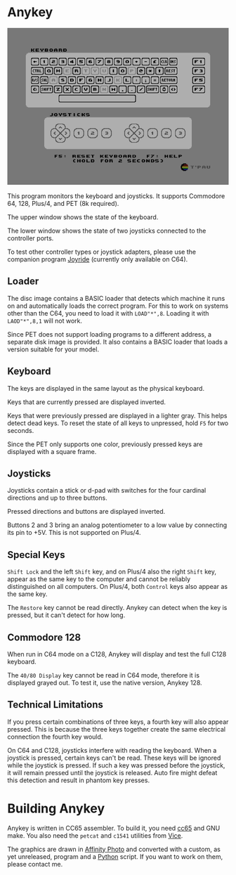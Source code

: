 # Anykey

![Screenshot](screenshot.png)

This program monitors the keyboard and joysticks. It supports Commodore 64, 128, Plus/4, and PET (8k required).

The upper window shows the state of the keyboard.

The lower window shows the state of two joysticks connected to the controller ports.

To test other controller types or joystick adapters, please use the companion program [Joyride](https://github.com/T-Pau/Joyride) (currently only available on C64).


## Loader

The disc image contains a BASIC loader that detects which machine it runs on and automatically loads the correct program. For this to work on systems other than the C64, you need to load it with `LOAD"*",8`. Loading it with `LAOD"*",8,1` will not work.

Since PET does not support loading programs to a different address, a separate disk image is provided. It also contains a BASIC loader that loads a version suitable for your model. 

## Keyboard

The keys are displayed in the same layout as the physical keyboard.

Keys that are currently pressed are displayed inverted.

Keys that were previously pressed are displayed in a lighter gray. This helps detect dead keys. To reset the state of all keys to unpressed, hold `F5` for two seconds.

Since the PET only supports one color, previously pressed keys are displayed with a square frame.


## Joysticks

Joysticks contain a stick or d-pad with switches for the four cardinal directions and up to three buttons.

Pressed directions and buttons are displayed inverted.

Buttons 2 and 3 bring an analog potentiometer to a low value by connecting its pin to +5V. This is not supported on Plus/4.
	

## Special Keys

`Shift Lock` and the left `Shift` key, and on Plus/4 also the right `Shift` key, appear as the same key to the computer and cannot be reliably distinguished on all computers. On Plus/4, both `Control` keys also appear as the same key.
	
The `Restore` key cannot be read directly. Anykey can detect when the key is pressed, but it can't detect for how long.


## Commodore 128

When run in C64 mode on a C128, Anykey will display and test the full C128 keyboard.

The `40/80 Display` key cannot be read in C64 mode, therefore it is displayed grayed out. To test it, use the native version, Anykey 128.


## Technical Limitations

If you press certain combinations of three keys, a fourth key will also appear pressed. This is because the three keys together create the same electrical connection the fourth key would.                            

On C64 and C128, joysticks interfere with reading the keyboard. When a joystick is pressed, certain keys can't be read. These keys will be ignored while the joystick is pressed. If such a key was pressed before the joystick, it will remain pressed until the joystick is released. Auto fire might defeat this detection and result in phantom key presses.                              


# Building Anykey

Anykey is written in CC65 assembler. To build it, you need [cc65](https://cc65.github.io) and GNU make. You also need the `petcat` and `c1541` utilities from [Vice](http://vice-emu.sourceforge.net).

The graphics are drawn in [Affinity Photo](https://affinity.serif.com/en-gb/photo/) and converted with a custom, as yet unreleased, program and a [Python](https://www.python.org/) script. If you want to work on them, please contact me.
